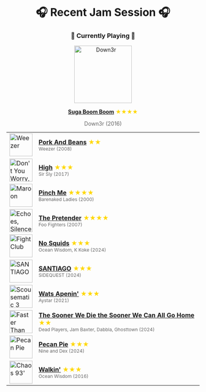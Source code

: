 <div align='center'>

# 🎧 Recent Jam Session 🎧

<h3>🎵 Currently Playing 🎵</h3>

<a href="https://open.spotify.com/track/56urjuqz1NIOKhhCjQhVw0"><img src="https://i.scdn.co/image/ab67616d0000b2737a015de3b0b7d1e3bf02a926" width="150" height="150" alt="Down3r" /></a>

<b><a href="https://open.spotify.com/track/56urjuqz1NIOKhhCjQhVw0">Suga Boom Boom</a></b><span style="color: gold;"> ★★★★</span>

<span style="color: #666;">Down3r (2016)</span>

<table style='margin: 0 auto; max-width: 550px;'>
<tr>
<td width="60"><a href="https://open.spotify.com/track/5NA2QSURjoA6oFJsMnWZU7"><img src="https://i.scdn.co/image/ab67616d0000b2730466a6a8fe6f8c7bce812186" width="60" height="60" alt="Weezer" /></a></td>
<td><b><a href="https://open.spotify.com/track/5NA2QSURjoA6oFJsMnWZU7">Pork And Beans</a></b> <span style="color: gold;"> ★★</span><br><span style="font-size: 12px; color: #666;">Weezer (2008)</span></td>
</tr>
<tr>
<td width="60"><a href="https://open.spotify.com/track/17aDyX39gb1iV1ZWvD1ffE"><img src="https://i.scdn.co/image/ab67616d0000b273afffc8aea37762b4daa91e8b" width="60" height="60" alt="Don't You Worry, Honey" /></a></td>
<td><b><a href="https://open.spotify.com/track/17aDyX39gb1iV1ZWvD1ffE">High</a></b> <span style="color: gold;"> ★★★</span><br><span style="font-size: 12px; color: #666;">Sir Sly (2017)</span></td>
</tr>
<tr>
<td width="60"><a href="https://open.spotify.com/track/2RQ3fWFZJJe4G5KkHEACww"><img src="https://i.scdn.co/image/ab67616d0000b273c2306359e023afa8b2030708" width="60" height="60" alt="Maroon" /></a></td>
<td><b><a href="https://open.spotify.com/track/2RQ3fWFZJJe4G5KkHEACww">Pinch Me</a></b> <span style="color: gold;"> ★★★★</span><br><span style="font-size: 12px; color: #666;">Barenaked Ladies (2000)</span></td>
</tr>
<tr>
<td width="60"><a href="https://open.spotify.com/track/7x8dCjCr0x6x2lXKujYD34"><img src="https://i.scdn.co/image/ab67616d0000b27383e260c313dc1ff1f17909cf" width="60" height="60" alt="Echoes, Silence, Patience & Grace" /></a></td>
<td><b><a href="https://open.spotify.com/track/7x8dCjCr0x6x2lXKujYD34">The Pretender</a></b> <span style="color: gold;"> ★★★★</span><br><span style="font-size: 12px; color: #666;">Foo Fighters (2007)</span></td>
</tr>
<tr>
<td width="60"><a href="https://open.spotify.com/track/7Gwy4LqMJ1mjQ5cGZCeCnC"><img src="https://i.scdn.co/image/ab67616d0000b27316e4a73d53b47d825ff09f08" width="60" height="60" alt="Fight Club" /></a></td>
<td><b><a href="https://open.spotify.com/track/7Gwy4LqMJ1mjQ5cGZCeCnC">No Squids</a></b> <span style="color: gold;"> ★★★</span><br><span style="font-size: 12px; color: #666;">Ocean Wisdom, K Koke (2024)</span></td>
</tr>
<tr>
<td width="60"><a href="https://open.spotify.com/track/56H6BNt2BwJRg91YsiXJS0"><img src="https://i.scdn.co/image/ab67616d0000b27393c1b92aa259f41ee79f6e4d" width="60" height="60" alt="SANTIAGO" /></a></td>
<td><b><a href="https://open.spotify.com/track/56H6BNt2BwJRg91YsiXJS0">SANTIAGO</a></b> <span style="color: gold;"> ★★★</span><br><span style="font-size: 12px; color: #666;">SIDEQUEST (2024)</span></td>
</tr>
<tr>
<td width="60"><a href="https://open.spotify.com/track/6nWjnyGiPqb5bmkhsyYvLZ"><img src="https://i.scdn.co/image/ab67616d0000b273990926023592dd4786ce3900" width="60" height="60" alt="Scousematic 3" /></a></td>
<td><b><a href="https://open.spotify.com/track/6nWjnyGiPqb5bmkhsyYvLZ">Wats Apenin'</a></b> <span style="color: gold;"> ★★★</span><br><span style="font-size: 12px; color: #666;">Aystar (2021)</span></td>
</tr>
<tr>
<td width="60"><a href="https://open.spotify.com/track/0H4TYovisrcJKSLl4sr25h"><img src="https://i.scdn.co/image/ab67616d0000b273fa53c2e5e710a267b2bbc3b7" width="60" height="60" alt="Faster Than the Speed of Death" /></a></td>
<td><b><a href="https://open.spotify.com/track/0H4TYovisrcJKSLl4sr25h">The Sooner We Die the Sooner We Can All Go Home</a></b> <span style="color: gold;"> ★★</span><br><span style="font-size: 12px; color: #666;">Dead Players, Jam Baxter, Dabbla, Ghosttown (2024)</span></td>
</tr>
<tr>
<td width="60"><a href="https://open.spotify.com/track/4Y7f0o9kxEr2fwkCPC7I4k"><img src="https://i.scdn.co/image/ab67616d0000b273d2a85ebbfd9f834dafacaa8a" width="60" height="60" alt="Pecan Pie" /></a></td>
<td><b><a href="https://open.spotify.com/track/4Y7f0o9kxEr2fwkCPC7I4k">Pecan Pie</a></b> <span style="color: gold;"> ★★★</span><br><span style="font-size: 12px; color: #666;">Nine and Dex (2024)</span></td>
</tr>
<tr>
<td width="60"><a href="https://open.spotify.com/track/3KLAVrzY77ZlbQ3GOLZ8CX"><img src="https://i.scdn.co/image/ab67616d0000b273d7775702b925245900375b34" width="60" height="60" alt="Chaos 93'" /></a></td>
<td><b><a href="https://open.spotify.com/track/3KLAVrzY77ZlbQ3GOLZ8CX">Walkin'</a></b> <span style="color: gold;"> ★★★</span><br><span style="font-size: 12px; color: #666;">Ocean Wisdom (2016)</span></td>
</tr>
</table>
</div>

